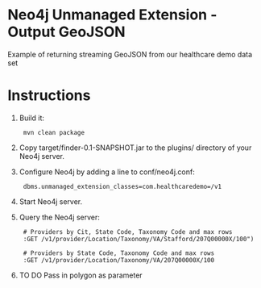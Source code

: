# Neo4j Unmanaged Extension - Output GeoJSON

Example of returning streaming GeoJSON from our healthcare demo data set 

# Instructions

1. Build it:

        mvn clean package

2. Copy target/finder-0.1-SNAPSHOT.jar to the plugins/ directory of your Neo4j server.

3. Configure Neo4j by adding a line to conf/neo4j.conf:

        dbms.unmanaged_extension_classes=com.healthcaredemo=/v1

4. Start Neo4j server.

5. Query the Neo4j server:
		
		# Providers by Cit, State Code, Taxonomy Code and max rows
        :GET /v1/provider/Location/Taxonomy/VA/Stafford/207Q00000X/100")

		# Providers by State Code, Taxonomy Code and max rows
        :GET /v1/provider/Location/Taxonomy/VA/207Q00000X/100

6. TO DO
		Pass in polygon as parameter